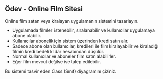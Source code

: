 ## Ödev - Online Film Sitesi

Online film satan veya kiralayan uygulamanın sistemini tasarlayın.

- Uygulamada filmler listenebilir, sıralanabilir ve kullanıcılar uygulamaya abone olabilir.
- Kullanıcılar abonelik için sistem üzerinden kredi satın alır.
- Sadece abone olan kullanıcılar, kredileri ile film kiralayabilir ve kiraladığı filmin kredi bedeli kadar hesabından düşülür.
- Normal kullanıcılar ve aboneler film satın alabilirler.
- Eğer film mevcut değilse ise talep edilebilir.

Bu sistemi tasvir eden Class (Sınıf) diyagramını çiziniz.


